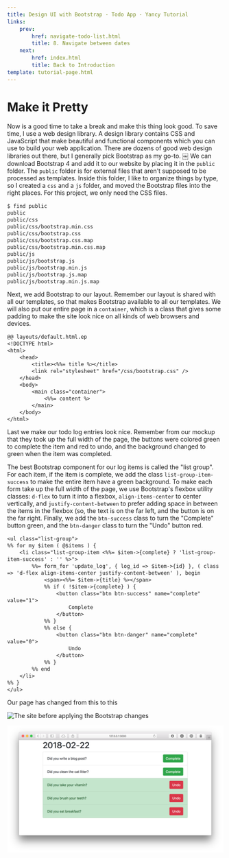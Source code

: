 ```yaml
---
title: Design UI with Bootstrap - Todo App - Yancy Tutorial
links:
    prev:
        href: navigate-todo-list.html
        title: 8. Navigate between dates
    next:
        href: index.html
        title: Back to Introduction
template: tutorial-page.html
---
```


# Make it Pretty

Now is a good time to take a break and make this thing look good. To save time,
I use a web design library. A design library contains CSS and JavaScript that
make beautiful and functional components which you can use to build your web
application. There are dozens of good web design libraries out there, but I
generally pick Bootstrap as my go-to.
￼
We can download Bootstrap 4 and add it to our website by placing it in the
`public` folder. The `public` folder is for external files that aren't supposed
to be processed as templates. Inside this folder, I like to organize things by
type, so I created a `css` and a `js` folder, and moved the Bootstrap files
into the right places. For this project, we only need the CSS files.

    $ find public
    public
    public/css
    public/css/bootstrap.min.css
    public/css/bootstrap.css
    public/css/bootstrap.css.map
    public/css/bootstrap.min.css.map
    public/js
    public/js/bootstrap.js
    public/js/bootstrap.min.js
    public/js/bootstrap.js.map
    public/js/bootstrap.min.js.map

Next, we add Bootstrap to our layout. Remember our layout is shared with all
our templates, so that makes Bootstrap available to all our templates. We will
also put our entire page in a `container`, which is a class that gives some
padding to make the site look nice on all kinds of web browsers and devices.

    @@ layouts/default.html.ep
    <!DOCTYPE html>
    <html>
        <head>
            <title><%%= title %></title>
            <link rel="stylesheet" href="/css/bootstrap.css" />
        </head>
        <body>
            <main class="container">
                <%%= content %>
            </main>
        </body>
    </html>

Last we make our todo log entries look nice. Remember from our mockup that they
took up the full width of the page, the buttons were colored green to complete
the item and red to undo, and the background changed to green when the item was
completed.

The best Bootstrap component for our log items is called the "list group". For
each item, if the item is complete, we add the class `list-group-item-success`
to make the entire item have a green background. To make each form take up the
full width of the page, we use Bootstrap's flexbox utility classes: `d-flex` to
turn it into a flexbox, `align-items-center` to center vertically, and
`justify-content-between` to prefer adding space in between the items in the
flexbox (so, the text is on the far left, and the button is on the far right.
Finally, we add the `btn-success` class to turn the "Complete" button green,
and the `btn-danger` class to turn the "Undo" button red.

    <ul class="list-group">
    %% for my $item ( @$items ) {
        <li class="list-group-item <%%= $item->{complete} ? 'list-group-item-success' : '' %>">
            %%= form_for 'update_log', { log_id => $item->{id} }, ( class => 'd-flex align-items-center justify-content-between' ), begin
                <span><%%= $item->{title} %></span>
                %% if ( !$item->{complete} ) {
                    <button class="btn btn-success" name="complete" value="1">
                        Complete
                    </button>
                %% }
                %% else {
                    <button class="btn btn-danger" name="complete" value="0">
                        Undo
                    </button>
                %% }
            %% end
        </li>
    %% }
    </ul>

Our page has changed from this to this

![The site before applying the Bootstrap
changes](mark-todo-completed.png)

![The site after applying the Bootstrap changes](bootstrap.png)

